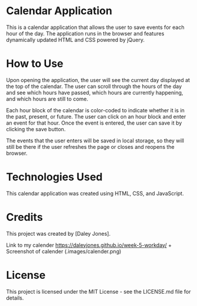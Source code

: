 # Calendar Application
This is a calendar application that allows the user to save events for each hour of the day. The application runs in the browser and features dynamically updated HTML and CSS powered by jQuery.

# How to Use
Upon opening the application, the user will see the current day displayed at the top of the calendar. The user can scroll through the hours of the day and see which hours have passed, which hours are currently happening, and which hours are still to come.

Each hour block of the calendar is color-coded to indicate whether it is in the past, present, or future. The user can click on an hour block and enter an event for that hour. Once the event is entered, the user can save it by clicking the save button.

The events that the user enters will be saved in local storage, so they will still be there if the user refreshes the page or closes and reopens the browser.

# Technologies Used
This calendar application was created using HTML, CSS, and JavaScript.

# Credits
This project was created by [Daley Jones].

Link to my calender https://daleyjones.github.io/week-5-workday/  + Screenshot of calender (.images/calender.png)  
# License
This project is licensed under the MIT License - see the LICENSE.md file for details.


